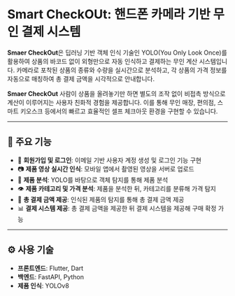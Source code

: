 # Smart CheckOUt: 핸드폰 카메라 기반 무인 결제 시스템

**Smaer CheckOut**은 딥러닝 기반 객체 인식 기술인 YOLO(You Only Look Once)를 활용하여
상품의 바코드 없이 외형만으로 자동 인식하고 결제하는 무인 계산 시스템입니다.
카메라로 포착된 상품의 종류와 수량을 실시간으로 분석하고,
각 상품의 가격 정보를 자동으로 매칭하여 총 결제 금액을 시각적으로 안내합니다.

**Smaer CheckOut** 사람이 상품을 올려놓기만 하면
별도의 조작 없이 비접촉 방식으로 계산이 이루어지는 사용자 친화적 경험을 제공합니다.
이를 통해 무인 매장, 편의점, 스마트 키오스크 등에서의
빠르고 효율적인 셀프 체크아웃 환경을 구현할 수 있습니다.

---

## 🎯 주요 기능

- 📝 **회원가입 및 로그인**: 이메일 기반 사용자 계정 생성 및 로그인 기능 구현
- 📷 **제품  영상 실시간 인식**: 모바일 앱에서 촬영된 영상을 서버로 업로드
- 💓 **제품 분석**: YOLO를 바탕으로 객체 탐지를 통해 제품 분석
- 👁️ **제품 카테고리 및 가격 분석**: 제품을 분석한 뒤, 카테고리를 분류해 가격 탐지
- 🧍 **총 결제 금액 제공**: 인식된 제품의 탐지를 통해 총 결제 금액 제공
- 📊 **결제 시스템 제공**: 총 결제 금액을 제공한 뒤 결제 시스템을 제공해 구매 확정 가능

---

## ⚙️ 사용 기술

- **프론트엔드**: Flutter, Dart
- **백엔드**: FastAPI, Python
- **제품 인식**: YOLOv8